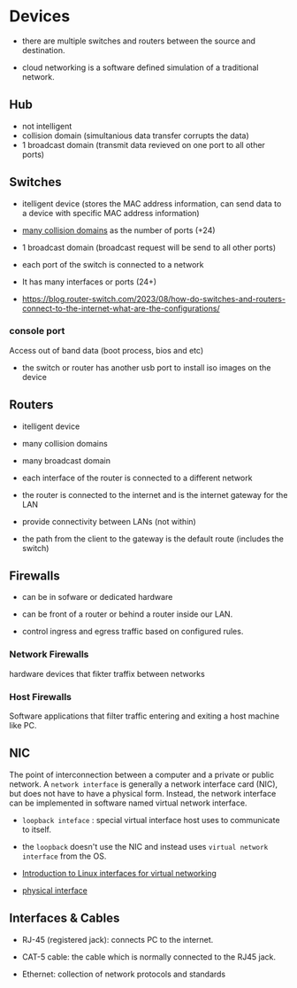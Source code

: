# Devices

- there are multiple switches and routers between the source and destination.

- cloud networking is a software defined simulation of a traditional network.

## Hub

- not intelligent
- collision domain (simultanious data transfer corrupts the data)
- 1 broadcast domain (transmit data revieved on one port to all other ports)

## Switches

- itelligent device (stores the MAC address information, can send data to a device with specific MAC address information)
- [many collision domains](https://study-ccna.com/collision-broadcast-domain/) as the number of ports (+24)
- 1 broadcast domain (broadcast request will be send to all other ports)
- each port of the switch is connected to a network

- It has many interfaces or ports (24+)

- <https://blog.router-switch.com/2023/08/how-do-switches-and-routers-connect-to-the-internet-what-are-the-configurations/>

### console port

Access out of band data (boot process, bios and etc)

- the switch or router has another usb port to install iso images on the device

## Routers

- itelligent device
- many collision domains
- many broadcast domain
- each interface of the router is connected to a different network

- the router is connected to the internet and is the internet gateway for the LAN

- provide connectivity between LANs (not within)

- the path from the client to the gateway is the default route (includes the switch)

## Firewalls

- can be in sofware or dedicated hardware

- can be front of a router or behind a router inside our LAN.

- control ingress and egress traffic based on configured rules.

### Network Firewalls

hardware devices that fikter traffix between networks

### Host Firewalls

Software applications that filter traffic entering and exiting a host machine like PC.

## NIC

The point of interconnection between a computer and a private or public network. A `network interface` is generally a network interface card (NIC), but does not have to have a physical form. Instead, the network interface can be implemented in software named virtual network interface.

- `loopback inteface` : special virtual interface host uses to communicate to itself.

- the `loopback` doesn't use the NIC and instead uses `virtual network interface` from the OS.

- [Introduction to Linux interfaces for virtual networking](https://developers.redhat.com/blog/2018/10/22/introduction-to-linux-interfaces-for-virtual-networking)

- [physical interface](https://unix.stackexchange.com/questions/82919/what-does-the-eth0-interface-name-mean-in-linux)

## Interfaces & Cables

- RJ-45 (registered jack): connects PC to the internet.

- CAT-5 cable: the cable which is normally connected to the RJ45 jack.

- Ethernet: collection of network protocols and standards
